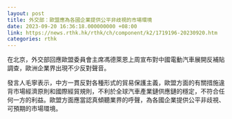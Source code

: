 ```yaml
---
layout: post
title: 外交部：歐盟應為各國企業提供公平非歧視的市場環境
date: 2023-09-20 16:36:18.000000000 +08:00
link: https://news.rthk.hk/rthk/ch/component/k2/1719196-20230920.htm
categories: rthk
---
```


在北京，外交部回應歐盟委員會主席馮德萊恩上周宣布對中國電動汽車展開反補貼調查，歐洲企業界出現不少反對聲音。

發言人毛寧表示，中方一貫反對各種形式的貿易保護主義，歐盟方面的有關措施違背市場經濟原則和國際經貿規則，不利於全球汽車產業鏈供應鏈的穩定，不符合任何一方的利益。歐盟方面應當認真傾聽業界的呼聲，為各國企業提供公平非歧視、可預期的市場環境。
